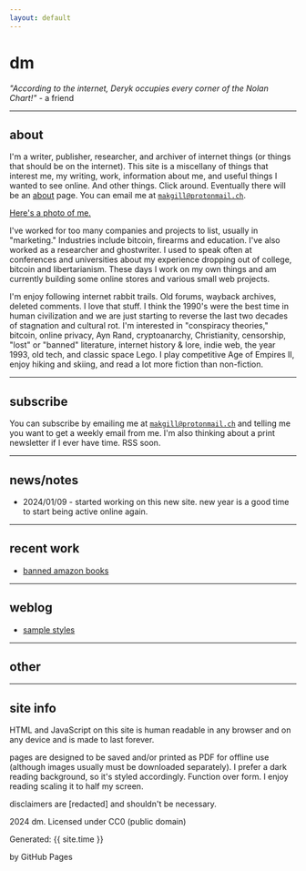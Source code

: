 ```yaml
---
layout: default
---
```


# dm

*"According to the internet, Deryk occupies every corner of the Nolan Chart!"* - a friend

---

## about

I'm a writer, publisher, researcher, and archiver of internet things (or things that should be on the internet). This site is a miscellany of things that interest me, my writing, work, information about me, and useful things I wanted to see online. And other things. Click around. Eventually there will be an [about](/dd/about) page. You can email me at <code>makgill@protonmail.ch</code>.

[Here's a photo of me.](/)

I've worked for too many companies and projects to list, usually in "marketing." Industries include bitcoin, firearms and education. I've also worked as a researcher and ghostwriter. I used to speak often at conferences and universities about my experience dropping out of college, bitcoin and libertarianism. These days I work on my own things and am currently building some online stores and various small web projects.

I'm enjoy following internet rabbit trails. Old forums, wayback archives, deleted comments. I love that stuff. I think the 1990's were the best time in human civilization and we are just starting to reverse the last two decades of stagnation and cultural rot. I'm interested in "conspiracy theories," bitcoin, online privacy, Ayn Rand, cryptoanarchy, Christianity, censorship, "lost" or "banned" literature, internet history & lore, indie web, the year 1993, old tech, and classic space Lego. I play competitive Age of Empires II, enjoy hiking and skiing, and read a lot more fiction than non-fiction.

---

## subscribe

You can subscribe by emailing me at <code>makgill@protonmail.ch</code> and telling me you want to get a weekly email from me. I'm also thinking about a print newsletter if I ever have time. RSS soon.

---

## news/notes

- 2024/01/09 - started working on this new site. new year is a good time to start being active online again.

---

## recent work

- [banned amazon books](/dd/ab)

---

## weblog

- [sample styles](/dd/sample)

---

## other

---

## site info

HTML and JavaScript on this site is human readable in any browser and on any device and is made to last forever.

pages are designed to be saved and/or printed as PDF for offline use (although images usually must be downloaded separately). I prefer a dark reading background, so it's styled accordingly. Function over form. I enjoy reading scaling it to half my screen.

disclaimers are [redacted] and shouldn't be necessary.

2024 dm. Licensed under CC0 (public domain)

<p>Generated: {{ site.time }}</p> by GitHub Pages
